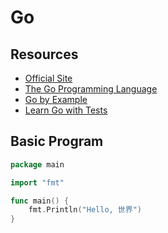 # Go
## Resources
- [Official Site](https://go.dev/)
- [The Go Programming Language](https://www.gopl.io/)
- [Go by Example](https://gobyexample.com/)
- [Learn Go with Tests](https://quii.gitbook.io/learn-go-with-tests/)

## Basic Program
```go
package main

import "fmt"

func main() {
	fmt.Println("Hello, 世界")
}
```
